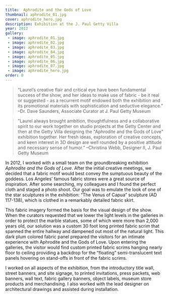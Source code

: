 ```yaml
---
title:  Aphrodite and the Gods of Love
thumbnail: aphrodite_01.jpg
cover: aphrodite_hero.jpg
description: Exhibition at the J. Paul Getty Villa
year: 2012
gallery:
 - image: aphrodite_01.jpg
 - image: aphrodite_02.jpg
 - image: aphrodite_03.jpg
 - image: aphrodite_04.jpg
 - image: aphrodite_05.jpg
 - image: aphrodite_06.jpg
 - image: aphrodite_07.jpg
 - image: aphrodite_hero.jpg
order: 0
---
```


> “Laurel’s creative flair and critical eye have been fundamental success of the show, and her ideas to make use of fabric - be it real or suggested - as a recurrent motif endowed both the exhibition and its promotional materials with sophistication and seductive elegance.” –Dr. Dave Saunders, Associate Curator at J. Paul Getty Museum

>	”Laurel always brought ambition, thoughtfulness and a collaborative spirit to our work together on studio projects at the Getty Center and then at the Getty Villa designing the "Aphrodite and the Gods of Love" exhibition together. Her fresh ideas, exploration of creative concepts, and keen interest in 3D design are well rounded by a positive attitude and necessary sense of humor.” –Christina Webb, Designer II, J. Paul Getty Museum 

In 2012, I worked with a small team on the groundbreaking exhibition _Aphrodite and the Gods of Love_. After the initial creative meetings, we decided that a fabric motif would best convey the sumptuous beauty of the goddess. Los Angeles’ famous fabric stores were a great source of inspiration. After some searching, my colleagues and I found the perfect cloth and staged a photo shoot. Our goal was to emulate the look of one of the star sculptures in the exhibition: “The Venus of Capua” sculpture (AD 117-138), which is clothed in a remarkably detailed fabric skirt.

This fabric imagery formed the basis for the visual design of the show. When the curators requested that we lower the light levels in the galleries in order to protect the marble statues, some of which were more than 2,000 years old, our solution was a custom 30 foot long printed fabric scrim that spanned the entire hallway and dampened out most of the natural light. This dark plum colored fabric panel prepared the visitors for an intimate experience with Aphrodite and the Gods of Love. Upon entering the galleries, the visitor would find custom printed fabric scrims hanging nearly floor to ceiling providing a backdrop for the “floating” semi-translucent text panels hovering on stand-offs in front of the fabric scrims.

I worked on all aspects of the exhibition, from the introductory title wall, street banners, and site signage, to printed invitations, press packets, web banners, wall text, fabric gallery banners, object labels, museum store products and merchandising. I also worked with the lead designer on architectural drawings and assisted during installation.


